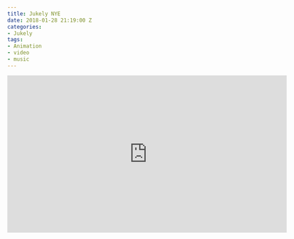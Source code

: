 ```yaml
---
title: Jukely NYE
date: 2018-01-28 21:19:00 Z
categories:
- Jukely
tags:
- Animation
- video
- music
---
```


<div class="video-responsive">
	<iframe src="https://player.vimeo.com/video/253156741" width="640" height="360" frameborder="0" webkitallowfullscreen mozallowfullscreen allowfullscreen></iframe>
</div>